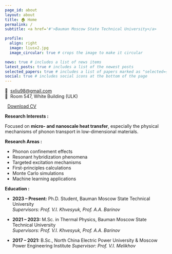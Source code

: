 ```yaml
---
page_id: about
layout: about
title: 🏠 Home
permalink: /
subtitle: <a href='#'>Bauman Moscow State Technical University</a> 

profile:
  align: right
  image: liusx2.jpg
  image_circular: true # crops the image to make it circular

news: true # includes a list of news items
latest_posts: true # includes a list of the newest posts
selected_papers: true # includes a list of papers marked as "selected={true}"
social: true # includes social icons at the bottom of the page
---
```


📧  [sxliu98@gmail.com](mailto:sxliu98@gmail.com)  
📍  Room 547, White Building (ULK)

<i class="fas fa-file-pdf"></i>  <a href="https://lyushisyan.github.io/assets/pdf/en-US/CV_LIU_EN.pdf">Download CV</a>

**Research Interests :**

Focused on **micro- and nanoscale heat transfer**, especially the physical mechanisms of phonon transport in low-dimensional materials.

**Research Areas :**

- Phonon confinement effects  
- Resonant hybridization phenomena  
- Targeted excitation mechanisms  
- First-principles calculations  
- Monte Carlo simulations  
- Machine learning applications

**Education :**

- **2023 – Present:** Ph.D. Student, Bauman Moscow State Technical University  
  *Supervisors: Prof. V.I. Khvesyuk, Prof. A.A. Barinov*

- **2021 – 2023:** M.Sc. in Thermal Physics, Bauman Moscow State Technical University  
  *Supervisors: Prof. V.I. Khvesyuk, Prof. A.A. Barinov*

- **2017 – 2021:** B.Sc., North China Electric Power University & Moscow Power Engineering Institute
  *Supervisor: Prof. V.I. Melikhov*